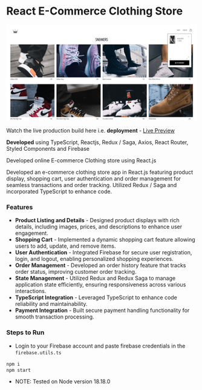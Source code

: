 # React E-Commerce Clothing Store

![cover](https://github.com/abhinavg916/react-ecommerce-store/blob/main/Clothing%20Store%20Cover.png)

Watch the live production build here i.e. **deployment** - [Live Preview](https://enchanting-narwhal-bf3d3f.netlify.app/)

**Developed** using TypeScript, Reactjs, Redux / Saga, Axios, React Router, Styled Components and Firebase

Developed online E-commerce Clothing store using React.js

Developed an e-commerce clothing store app in React.js featuring product display, shopping cart, user authentication and order management for seamless transactions and order tracking. Utilized Redux / Saga and incorporated TypeScript to enhance code.

### Features

- **Product Listing and Details** - Designed product displays with rich details, including images, prices, and descriptions to enhance user engagement.
- **Shopping Cart** - Implemented a dynamic shopping cart feature allowing users to add, update, and remove items.
- **User Authentication** - Integrated Firebase for secure user registration, login, and logout, enabling personalized shopping experiences.
- **Order Management** - Developed an order history feature that tracks order status, improving customer order tracking.
- **State Management** - Utilized Redux and Redux Saga to manage application state efficiently, ensuring responsiveness across various interactions.
- **TypeScript Integration** - Leveraged TypeScript to enhance code reliability and maintainability.
- **Payment Integration** - Built secure payment handling functionality for smooth transaction processing.

### Steps to Run

- Login to your Firebase account and paste firebase credentials in the `firebase.utils.ts`

```
npm i
npm start
```

- NOTE: Tested on Node version 18.18.0
